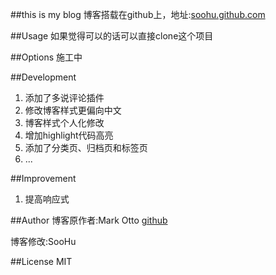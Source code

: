 ##this is my blog
博客搭载在github上，地址:[soohu.github.com](soohu.github.io)

##Usage
如果觉得可以的话可以直接clone这个项目

##Options
施工中

##Development
1. 添加了多说评论插件
2. 修改博客样式更偏向中文
3. 博客样式个人化修改
4. 增加highlight代码高亮
5. 添加了分类页、归档页和标签页
6. ...


##Improvement
1. 提高响应式


##Author
博客原作者:Mark Otto 
[github](github.com/mdo)

博客修改:SooHu

##License
MIT